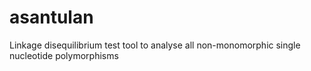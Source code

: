 # asantulan
Linkage disequilibrium test tool to analyse all non-monomorphic single nucleotide polymorphisms 
